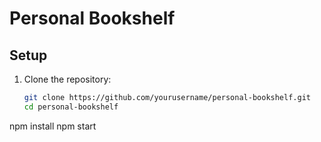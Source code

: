 # Personal Bookshelf

## Setup

1. Clone the repository:
   ```sh
   git clone https://github.com/yourusername/personal-bookshelf.git
   cd personal-bookshelf

npm install
npm start

